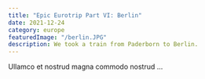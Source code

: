 ```yaml
---
title: "Epic Eurotrip Part VI: Berlin"
date: 2021-12-24
category: europe
featuredImage: "/berlin.JPG"
description: We took a train from Paderborn to Berlin.
---
```


Ullamco et nostrud magna commodo nostrud ...